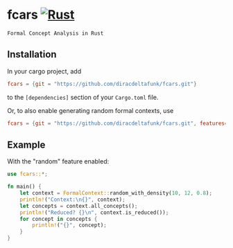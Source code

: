 # fcars [![Rust](https://github.com/diracdeltafunk/fcars/actions/workflows/rust.yml/badge.svg)](https://github.com/diracdeltafunk/fcars/actions/workflows/rust.yml)


`Formal Concept Analysis in Rust`

## Installation

In your cargo project, add
```toml
fcars = {git = "https://github.com/diracdeltafunk/fcars.git"}
```
to the `[dependencies]` section of your `Cargo.toml` file.

Or, to also enable generating random formal contexts, use
```toml
fcars = {git = "https://github.com/diracdeltafunk/fcars.git", features=["random"]}
```

## Example

With the "random" feature enabled:

```rust
use fcars::*;

fn main() {
    let context = FormalContext::random_with_density(10, 12, 0.8);
    println!("Context:\n{}", context);
    let concepts = context.all_concepts();
    println!("Reduced? {}\n", context.is_reduced());
    for concept in concepts {
        println!("{}", concept);
    }
}
```
